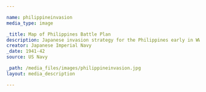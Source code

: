 ```yaml
--- 

name: philippineinvasion
media_type: image

_title: Map of Philippines Battle Plan
description: Japanese invasion strategy for the Philippines early in WWII
creator: Japanese Imperial Navy
_date: 1941-42
source: US Navy

_path: /media_files/images/philippineinvasion.jpg 
layout: media_description

--- 
```


